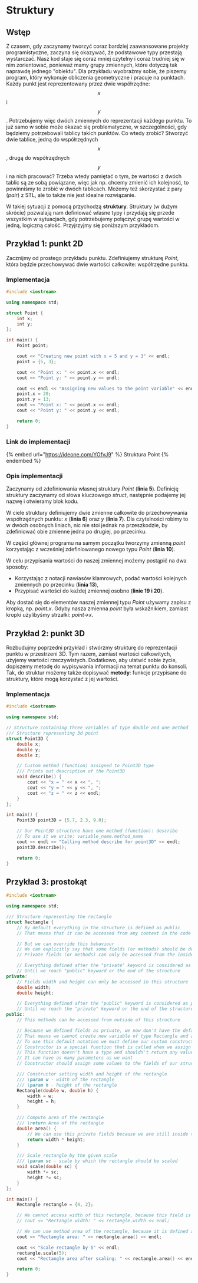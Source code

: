 # Struktury

## Wstęp

Z czasem, gdy zaczynamy tworzyć coraz bardziej zaawansowane projekty programistyczne, zaczyna się okazywać, że podstawowe typy przestają wystarczać.
Nasz kod staje się coraz mniej czytelny i coraz trudniej się w nim zorientować, ponieważ mamy grupy zmiennych, które dotyczą tak naprawdę jednego "obiektu".
Dla przykładu wyobraźmy sobie, że piszemy program, który wykonuje obliczenia geometryczne i pracuje na punktach.
Każdy punkt jest reprezentowany przez dwie współrzędne: $$x$$ i $$y$$.
Potrzebujemy więc dwóch zmiennych do reprezentacji każdego punktu.
To już samo w sobie może okazać się problematyczne, w szczególności, gdy będziemy potrzebowali tablicy takich punktów.
Co wtedy zrobić? Stworzyć dwie tablice, jedną do współrzędnych $$x$$, drugą do współrzędnych $$y$$ i na nich pracować?
Trzeba wtedy pamiętać o tym, że wartości z dwóch tablic są ze sobą powiązane, więc jak np. chcemy zmienić ich kolejność, to powinniśmy to zrobić w dwóch tablicach.
Możemy też skorzystać z pary (_pair_) z STL, ale to także nie jest idealne rozwiązanie.

W takiej sytuacji z pomocą przychodzą **struktury**.
Struktury (w dużym skrócie) pozwalają nam definiować własne typy i przydają się przede wszystkim w sytuacjach, gdy potrzebujemy połączyć grupę wartości w jedną, logiczną całość.
Przyjrzyjmy się poniższym przykładom.

## Przykład 1: punkt 2D

Zacznijmy od prostego przykładu punktu. 
Zdefiniujemy strukturę _Point_, która będzie przechowywać dwie wartości całkowite: współrzędne punktu.

### Implementacja

```cpp
#include <iostream>

using namespace std;

struct Point {
    int x;
    int y;
};

int main() {
    Point point;

    cout << "Creating new point with x = 5 and y = 3" << endl;
    point = {5, 3};

    cout << "Point x: " << point.x << endl;
    cout << "Point y: " << point.y << endl;

    cout << endl << "Assigning new values to the point variable" << endl;
    point.x = 20;
    point.y = 13;
    cout << "Point x: " << point.x << endl;
    cout << "Point y: " << point.y << endl;

    return 0;
}
```

### Link do implementacji

{% embed url="https://ideone.com/YOfvJ9" %}
Struktura Point
{% endembed %}

### Opis implementacji

Zaczynamy od zdefiniowania własnej struktury _Point_ (**linia 5**).
Definicję struktury zaczynamy od słowa kluczowego _struct_, następnie podajemy jej nazwę i otwieramy blok kodu.

W ciele struktury definiujemy dwie zmienne całkowite do przechowywania współrzędnych punktu: _x_ (**linia 6**) oraz _y_ (**linia 7**).
Dla czytelności robimy to w dwóch osobnych liniach, nic nie stoi jednak na przeszkodzie, by zdefiniować obie zmienne jedna po drugiej, po przecinku.

W części głównej programu na samym początku tworzymy zmienną _point_ korzystając z wcześniej zdefiniowanego nowego typu _Point_ (**linia 10**).

W celu przypisania wartości do naszej zmiennej możemy postąpić na dwa sposoby:
* Korzystając z notacji nawiasów klamrowych, podać wartości kolejnych zmiennych po przecinku (**linia 13**),
* Przypisać wartości do każdej zmiennej osobno (**linie 19 i 20**).

Aby dostać się do elementów naszej zmiennej typu _Point_ używamy zapisu z kropką, np. _point.x_.
Gdyby nasza zmienna _point_ była wskaźnikiem, zamiast kropki użylibyśmy strzałki: _point->x_.

## Przykład 2: punkt 3D

Rozbudujmy poprzedni przykład i stwórzmy strukturę do reprezentacji punktu w przestrzeni 3D.
Tym razem, zamiast wartości całkowitych, użyjemy wartości rzeczywistych.
Dodatkowo, aby ułatwić sobie życie, dopiszemy metodę do wypisywania informacji na temat punktu do konsoli.
Tak, do struktur możemy także dopisywać **metody**: funkcje przypisane do struktury, które mogą korzystać z jej wartości.

### Implementacja

```cpp
#include <iostream>

using namespace std;

// Structure containing three variables of type double and one method
/// Structure representing 3d point
struct Point3D {
    double x;
    double y;
    double z;

    // Custom method (function) assigned to Point3D type
    /// Prints out description of the Point3D
    void describe() {
        cout << "x = " << x << ", ";
        cout << "y = " << y << ", ";
        cout << "z = " << z << endl;
    }
};

int main() {
    Point3D point3D = {5.7, 2.3, 9.0};

    // Our Point3D structure have one method (function): describe
    // To use it we write: variable_name.method_name
    cout << endl << "Calling method describe for point3D" << endl;
    point3D.describe();

    return 0;
}
```

## Przykład 3: prostokąt

```cpp
#include <iostream>

using namespace std;

/// Structure representing the rectangle
struct Rectangle {
    // By default everything in the structure is defined as public
    // That means that it can be accessed from any context in the code

    // But we can override this behaviour
    // We can explicitly say that some fields (or methods) should be defined as private
    // Private fields (or methods) can only be accessed from the inside of the structure

    // Everything defined after the "private" keyword is considered as private
    // Until we reach "public" keyword or the end of the structure
private:
    // Fields width and height can only be accessed in this structure
    double width;
    double height;

    // Everything defined after the "public" keyword is considered as public
    // Until we reach the "private" keyword or the end of the structure
public:
    // This methods can be accessed from outside of this structure

    // Because we defined fields as private, we now don't have the default constructor
    // That means we cannot create new variable of type Rectangle and assign value to it using {} notation
    // To use this default notation we must define our custom constructor
    // Constructor is a special function that is called when we assign new beginning value to our struct variable
    // This function doesn't have a type and shouldn't return any value
    // It can have as many parameters as we want
    // Constructor should assign some values to the fields of our structure

    /// Constructor setting width and height of the rectangle
    /// \param w - width of the rectangle
    /// \param h - height of the rectangle
    Rectangle(double w, double h) {
        width = w;
        height = h;
    }

    /// Compute area of the rectangle
    /// \return Area of the rectangle
    double area() {
        // We can use this private fields because we are still inside the structure
        return width * height;
    }

    /// Scale rectangle by the given scale
    /// \param sc - scale by which the rectangle should be scaled
    void scale(double sc) {
        width *= sc;
        height *= sc;
    }
};

int main() {
    Rectangle rectangle = {4, 2};

    // We cannot access width of this rectangle, because this field is defined as private
    // cout << "Rectangle width: " << rectangle.width << endl;

    // We can use method area of the rectangle, because it is defined as public
    cout << "Rectangle area: " << rectangle.area() << endl;

    cout << "Scale rectangle by 5" << endl;
    rectangle.scale(5);
    cout << "Rectangle area after scaling: " << rectangle.area() << endl;

    return 0;
}
```
